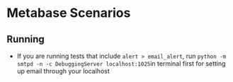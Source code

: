 # Metabase Scenarios

## Running

- If you are running tests that include `alert > email_alert`, run `python -m smtpd -n -c DebuggingServer localhost:1025`in terminal first for setting up email through your localhost
